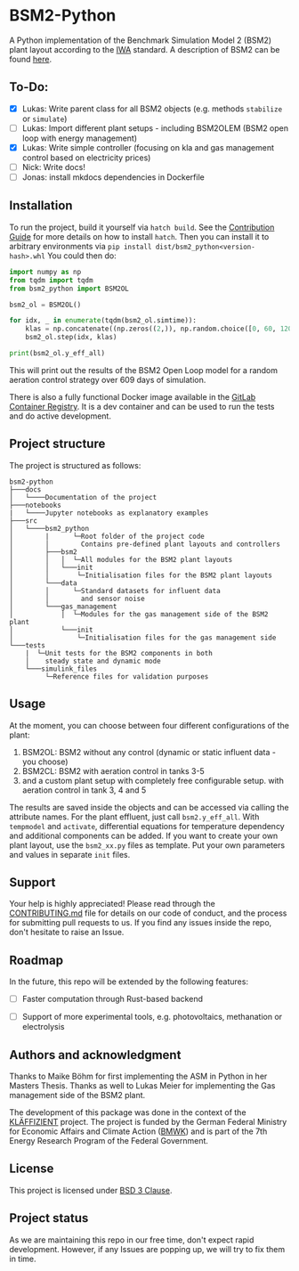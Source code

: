# BSM2-Python

A Python implementation of the Benchmark Simulation Model 2 (BSM2) plant layout according to the [IWA](http://iwa-mia.org/) standard.
A description of BSM2 can be found [here](https://iwaponline.com/ebooks/book-pdf/650794/wio9781780401171.pdf).

## To-Do:
- [x] Lukas: Write parent class for all BSM2 objects (e.g. methods `stabilize` or `simulate`)
- [ ] Lukas: Import different plant setups - including BSM2OLEM (BSM2 open loop with energy management)
- [x] Lukas: Write simple controller (focusing on kla and gas management control based on electricity prices)
- [ ] Nick: Write docs!
- [ ] Jonas: install mkdocs dependencies in Dockerfile

## Installation
To run the project, build it yourself via `hatch build`.
See the [Contribution Guide](CONTRIBUTING.md) for more details on how to install `hatch`.
Then you can install it to arbitrary environments via `pip install dist/bsm2_python<version-hash>.whl`
You could then do:
```python
import numpy as np
from tqdm import tqdm
from bsm2_python import BSM2OL

bsm2_ol = BSM2OL()

for idx, _ in enumerate(tqdm(bsm2_ol.simtime)):
    klas = np.concatenate((np.zeros((2,)), np.random.choice([0, 60, 120], 3)))
    bsm2_ol.step(idx, klas)

print(bsm2_ol.y_eff_all)
```
This will print out the results of the BSM2 Open Loop model for a random aeration control strategy over 609 days of simulation.

There is also a fully functional Docker image available in the [GitLab Container Registry](gitlab.rrze.fau.de:4567/evt/klaeffizient/bsm2-python).
It is a dev container and can be used to run the tests and do active development.

## Project structure
The project is structured as follows:
```
bsm2-python
├───docs
│   └────Documentation of the project
├───notebooks
|   └────Jupyter notebooks as explanatory examples
├───src
│   └────bsm2_python
│        |      └─Root folder of the project code
│        │        Contains pre-defined plant layouts and controllers
│        ├───bsm2
│        │   │  └─All modules for the BSM2 plant layouts
│        │   └───init
│        │       └─Initialisation files for the BSM2 plant layouts
│        └───data
│        │      └─Standard datasets for influent data
│        │        and sensor noise
│        └───gas_management
│            │  └─Modules for the gas management side of the BSM2 plant
│            └───init
│                └─Initialisation files for the gas management side
└───tests
    |  └─Unit tests for the BSM2 components in both
    │    steady state and dynamic mode
    └───simulink_files
         └─Reference files for validation purposes
```
## Usage
At the moment, you can choose between four different configurations of the plant:
1. BSM2OL: BSM2 without any control (dynamic or static influent data - you choose)
2. BSM2CL: BSM2 with aeration control in tanks 3-5
3. and a custom plant setup with completely free configurable setup. with aeration control in tank 3, 4 and 5

The results are saved inside the objects and can be accessed via calling the attribute names. For the plant effluent, just call `bsm2.y_eff_all`.
With `tempmodel` and `activate`, differential equations for temperature dependency and additional components can be added.
If you want to create your own plant layout, use the `bsm2_xx.py` files as template. Put your own parameters and values in separate `init` files.

## Support
Your help is highly appreciated! Please read through the [CONTRIBUTING.md](CONTRIBUTING.md) file for details on our code of conduct, and the process for submitting pull requests to us.
If you find any issues inside the repo, don't hesitate to raise an Issue.


## Roadmap
In the future, this repo will be extended by the following features:
- [ ] Faster computation through Rust-based backend
- [ ] Support of more experimental tools, e.g. photovoltaics, methanation or electrolysis


## Authors and acknowledgment
Thanks to Maike Böhm for first implementing the ASM in Python in her Masters Thesis.
Thanks as well to Lukas Meier for implementing the Gas management side of the BSM2 plant.


The development of this package was done in the context of the [KLÄFFIZIENT] project. The project is funded by the German Federal Ministry for Economic Affairs and Climate Action ([BMWK]) and is part of the 7th Energy Research Program of the Federal Government.

## License
This project is licensed under [BSD 3 Clause](LICENSE.txt).

## Project status
As we are maintaining this repo in our free time, don't expect rapid development. However, if any Issues are popping up, we will try to fix them in time.


[KLÄFFIZIENT]: https://www.evt.tf.fau.de/forschung/schwerpunktekarl/ag-energiesysteme/bmwi-projekt-klaeffizient/
[BMWK]: http://bmwk.de/

